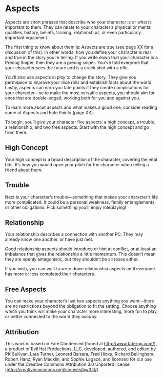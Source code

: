 # Aspects

Aspects are short phrases that describe who your character is or what is important to them. They can relate to your character’s physical or mental qualities, history, beliefs, training, relationships, or even particularly important equipment.

The first thing to know about them is: Aspects are true (see page XX for a discussion of this). In other words, how you define your character is real and true in the story you’re telling. If you write down that your character is a Precog Sniper, then they are a precog sniper. You’ve told everyone that your character sees the future and is a crack shot with a rifle.

You’ll also use aspects in play to change the story. They give you permission to improve your dice rolls and establish facts about the world. Lastly, aspects can earn you fate points if they create complications for your character—so to make the most versatile aspects, you should aim for ones that are double-edged, working both for you and against you.

To learn more about aspects and what makes a good one, consider reading some of Aspects and Fate Points (page XX).

To begin, you’ll give your character five aspects: a high concept, a trouble, a relationship, and two free aspects. 
Start with the high concept and go from there.

## High Concept

Your high concept is a broad description of the character, covering the vital bits. It’s how you would open your pitch 
for the character when telling a friend about them.

## Trouble

Next is your character’s trouble—something that makes your character’s life more complicated. It could be a personal 
weakness, family entanglements, or other obligations. Pick something you’ll enjoy roleplaying!

## Relationship

Your relationship describes a connection with another PC. They may already know one another, or have just met.

Good relationship aspects should introduce or hint at conflict, or at least an imbalance that gives the relationship a 
little momentum. This doesn’t mean they are openly antagonistic, but they shouldn’t be all roses either.

If you wish, you can wait to write down relationship aspects until everyone has more or less completed their characters.

## Free Aspects

You can make your character’s last two aspects anything you want—there are no restrictions beyond the obligation to fit 
the setting. Choose anything which you think will make your character more interesting, more fun to play, or better 
connected to the world they occupy.

## Attribution

This work is based on Fate Condensed (found at http://www.faterpg.com/), a product of Evil Hat Productions, LLC, developed, authored, and edited by PK Sullivan, Lara Turner, Leonard Balsera, Fred Hicks, Richard Bellingham, Robert Hanz, Ryan Macklin, and Sophie Lagacé, and licensed for our use under the Creative Commons Attribution 3.0 Unported license (http://creativecommons.org/licenses/by/3.0/).